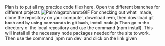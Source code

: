Plan is to put all my practice code files here.
Open the different branches for different projects ![PainNagatoNarutoGIF](https://github.com/user-attachments/assets/60b8c438-989a-4ce1-888d-04d4e63f923f)
For checking out what I made, clone the repository on your computer, download nvm, then download git bash and by using commands in git bash, install node.js
Then go to the directory of the local repository and use the command (npm install). This will install all the necessary node packages needed for the site to work.
Then use the command (npm run dev) and click on the link given
